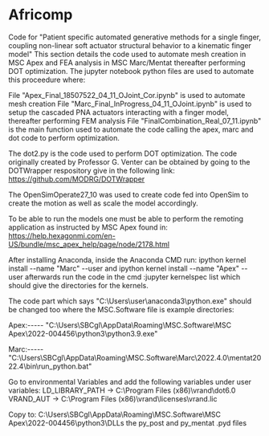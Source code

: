 # Africomp
Code for "Patient specific automated generative methods for a single finger, coupling non-linear soft actuator structural behavior to a kinematic finger model"
This section details the code used to automate mesh creation in MSC Apex and FEA analysis in MSC Marc/Mentat thereafter performing DOT optimization. 
The jupyter notebook python files are used to automate this proceedure where:

File "Apex_Final_18507522_04_11_OJoint_Cor.ipynb" is used to automate mesh creation
File "Marc_Final_InProgress_04_11_OJoint.ipynb" is used to setup the cascaded PNA actuators interacting with a finger model, thereafter performing FEM analysis
File "FinalCombination_Real_07_11.ipynb" is the main function used to automate the code calling the apex, marc and dot code to perform optimization. 

The dot2.py is the code used to perform DOT optimization. The code originally created by Professor G. Venter can be obtained by going to the DOTWrapper respository give in the following link: https://github.com/MODRG/DOTWrapper

The OpenSimOperate27_10 was used to create code fed into OpenSim to create the motion as well as scale the model accordingly. 

To be able to run the models one must be able to perform the remoting application as instructed by MSC Apex found in: https://help.hexagonmi.com/en-US/bundle/msc_apex_help/page/node/2178.html

After installing Anaconda, inside the Anaconda CMD run: ipython kernel install --name "Marc" --user
and ipython kernel install --name "Apex" --user
afterwards run the code in the cmd :jupyter kernelspec list which should give the directories for the kernels.

The code part which says "C:\\Users\\user\\anaconda3\\python.exe"
should be changed too where the MSC.Software file is example directories:

Apex:-----
"C:\\Users\\SBCgl\\AppData\\Roaming\\MSC.Software\\MSC Apex\\2022-004456\\python3\\python3.9.exe"

Marc:-----
"C:\\Users\\SBCgl\\AppData\\Roaming\\MSC.Software\\Marc\\2022.4.0\\mentat2022.4\\bin\\run_python.bat"

Go to environmental Variables and add the following variables under user variables:
LD_LIBRARY_PATH -> C:\Program Files (x86)\vrand\dot6.0
VRAND_AUT -> C:\Program Files (x86)\vrand\licenses\vrand.lic

Copy to: C:\\Users\\SBCgl\\AppData\\Roaming\\MSC.Software\\MSC Apex\\2022-004456\\python3\\DLLs the py_post and py_mentat .pyd files
